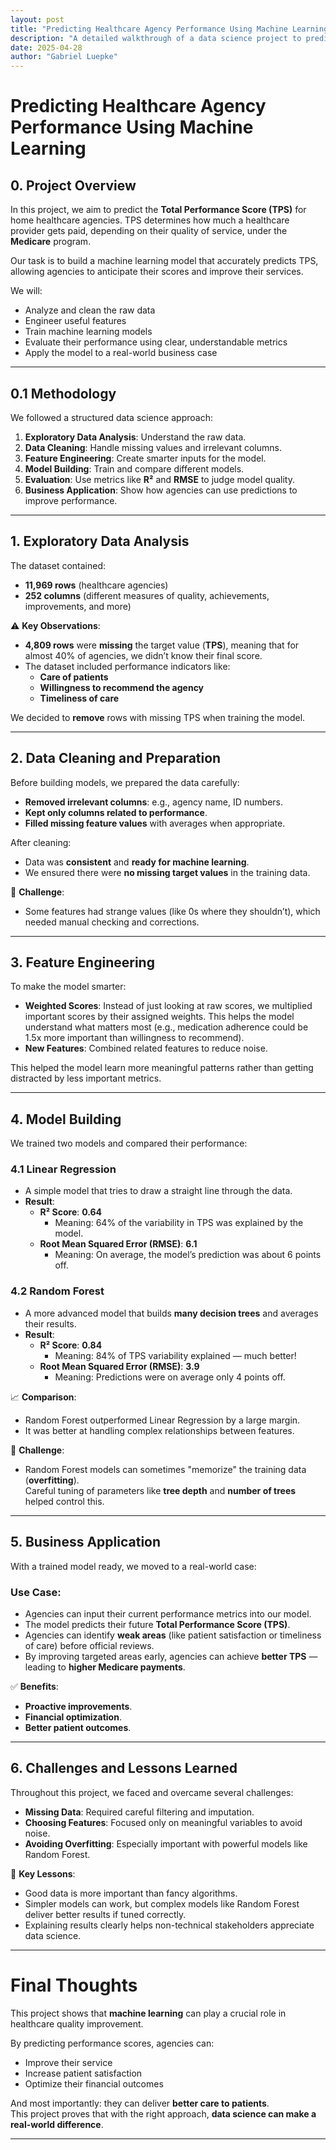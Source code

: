 ```yaml
---
layout: post
title: "Predicting Healthcare Agency Performance Using Machine Learning"
description: "A detailed walkthrough of a data science project to predict Medicare agency performance scores using real-world healthcare data."
date: 2025-04-28
author: "Gabriel Luepke"
---
```


# Predicting Healthcare Agency Performance Using Machine Learning

## 0. Project Overview
In this project, we aim to predict the **Total Performance Score (TPS)** for home healthcare agencies. TPS determines how much a healthcare provider gets paid, depending on their quality of service, under the **Medicare** program.

Our task is to build a machine learning model that accurately predicts TPS, allowing agencies to anticipate their scores and improve their services.

We will:
- Analyze and clean the raw data
- Engineer useful features
- Train machine learning models
- Evaluate their performance using clear, understandable metrics
- Apply the model to a real-world business case

---

## 0.1 Methodology
We followed a structured data science approach:
1. **Exploratory Data Analysis**: Understand the raw data.
2. **Data Cleaning**: Handle missing values and irrelevant columns.
3. **Feature Engineering**: Create smarter inputs for the model.
4. **Model Building**: Train and compare different models.
5. **Evaluation**: Use metrics like **R²** and **RMSE** to judge model quality.
6. **Business Application**: Show how agencies can use predictions to improve performance.

---

## 1. Exploratory Data Analysis

The dataset contained:
- **11,969 rows** (healthcare agencies)
- **252 columns** (different measures of quality, achievements, improvements, and more)

⚠️ **Key Observations**:
- **4,809 rows** were **missing** the target value (**TPS**), meaning that for almost 40% of agencies, we didn’t know their final score.
- The dataset included performance indicators like:
  - **Care of patients**
  - **Willingness to recommend the agency**
  - **Timeliness of care**

We decided to **remove** rows with missing TPS when training the model.

---

## 2. Data Cleaning and Preparation

Before building models, we prepared the data carefully:
- **Removed irrelevant columns**: e.g., agency name, ID numbers.
- **Kept only columns related to performance**.
- **Filled missing feature values** with averages when appropriate.

After cleaning:
- Data was **consistent** and **ready for machine learning**.
- We ensured there were **no missing target values** in the training data.

🛑 **Challenge**:
- Some features had strange values (like 0s where they shouldn’t), which needed manual checking and corrections.

---

## 3. Feature Engineering

To make the model smarter:
- **Weighted Scores**: Instead of just looking at raw scores, we multiplied important scores by their assigned weights. This helps the model understand what matters most (e.g., medication adherence could be 1.5x more important than willingness to recommend).
- **New Features**: Combined related features to reduce noise.

This helped the model learn more meaningful patterns rather than getting distracted by less important metrics.

---

## 4. Model Building

We trained two models and compared their performance:

### 4.1 Linear Regression
- A simple model that tries to draw a straight line through the data.
- **Result**:
  - **R² Score**: **0.64**
    - Meaning: 64% of the variability in TPS was explained by the model.
  - **Root Mean Squared Error (RMSE)**: **6.1**
    - Meaning: On average, the model’s prediction was about 6 points off.

### 4.2 Random Forest
- A more advanced model that builds **many decision trees** and averages their results.
- **Result**:
  - **R² Score**: **0.84**
    - Meaning: 84% of TPS variability explained — much better!
  - **Root Mean Squared Error (RMSE)**: **3.9**
    - Meaning: Predictions were on average only 4 points off.

📈 **Comparison**:
- Random Forest outperformed Linear Regression by a large margin.
- It was better at handling complex relationships between features.

🛑 **Challenge**:
- Random Forest models can sometimes "memorize" the training data (**overfitting**).  
  Careful tuning of parameters like **tree depth** and **number of trees** helped control this.

---

## 5. Business Application

With a trained model ready, we moved to a real-world case:

### Use Case:
- Agencies can input their current performance metrics into our model.
- The model predicts their future **Total Performance Score (TPS)**.
- Agencies can identify **weak areas** (like patient satisfaction or timeliness of care) before official reviews.
- By improving targeted areas early, agencies can achieve **better TPS** — leading to **higher Medicare payments**.

✅ **Benefits**:
- **Proactive improvements**.
- **Financial optimization**.
- **Better patient outcomes**.

---

## 6. Challenges and Lessons Learned

Throughout this project, we faced and overcame several challenges:
- **Missing Data**: Required careful filtering and imputation.
- **Choosing Features**: Focused only on meaningful variables to avoid noise.
- **Avoiding Overfitting**: Especially important with powerful models like Random Forest.

🎯 **Key Lessons**:
- Good data is more important than fancy algorithms.
- Simpler models can work, but complex models like Random Forest deliver better results if tuned correctly.
- Explaining results clearly helps non-technical stakeholders appreciate data science.

---

# Final Thoughts

This project shows that **machine learning** can play a crucial role in healthcare quality improvement.

By predicting performance scores, agencies can:
- Improve their service
- Increase patient satisfaction
- Optimize their financial outcomes

And most importantly: they can deliver **better care to patients**.  
This project proves that with the right approach, **data science can make a real-world difference**.

---

